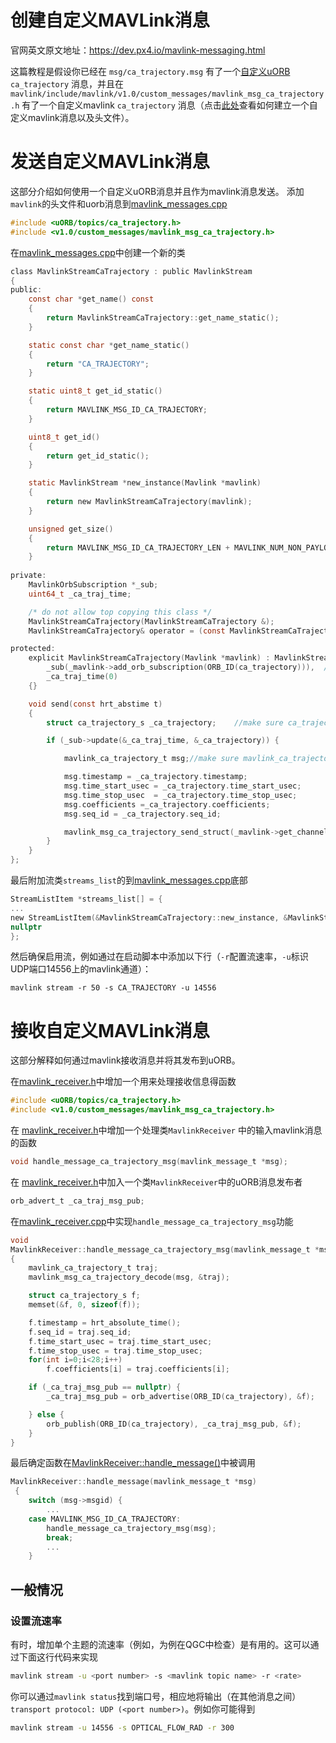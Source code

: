 # 创建自定义MAVLink消息

官网英文原文地址：https://dev.px4.io/mavlink-messaging.html

这篇教程是假设你已经在 `msg/ca_trajectory.msg` 有了一个[自定义uORB](../6_Middleware-and-Architecture/uorb_messaging.md) `ca_trajectory`
消息，并且在 `mavlink/include/mavlink/v1.0/custom_messages/mavlink_msg_ca_trajectory.h` 有了一个自定义mavlink
`ca_trajectory` 消息（点击[此处](http://qgroundcontrol.org/mavlink/create_new_mavlink_message)查看如何建立一个自定义mavlink消息以及头文件）。



# 发送自定义MAVLink消息


这部分介绍如何使用一个自定义uORB消息并且作为mavlink消息发送。
添加`mavlink`的头文件和uorb消息到[mavlink_messages.cpp](https://github.com/PX4/Firmware/blob/master/src/modules/mavlink/mavlink_messages.cpp)
```C
#include <uORB/topics/ca_trajectory.h>
#include <v1.0/custom_messages/mavlink_msg_ca_trajectory.h>
```

在[mavlink_messages.cpp](https://github.com/PX4/Firmware/blob/master/src/modules/mavlink/mavlink_messages.cpp#L2193)中创建一个新的类
```C
class MavlinkStreamCaTrajectory : public MavlinkStream
{
public:
	const char *get_name() const
	{
		return MavlinkStreamCaTrajectory::get_name_static();
	}

	static const char *get_name_static()
	{
		return "CA_TRAJECTORY";
	}

    static uint8_t get_id_static()
	{
		return MAVLINK_MSG_ID_CA_TRAJECTORY;
	}

    uint8_t get_id()
    {
        return get_id_static();
    }

	static MavlinkStream *new_instance(Mavlink *mavlink)
	{
		return new MavlinkStreamCaTrajectory(mavlink);
	}

	unsigned get_size()
	{
		return MAVLINK_MSG_ID_CA_TRAJECTORY_LEN + MAVLINK_NUM_NON_PAYLOAD_BYTES;
	}
	
private:
	MavlinkOrbSubscription *_sub;
	uint64_t _ca_traj_time;

	/* do not allow top copying this class */
	MavlinkStreamCaTrajectory(MavlinkStreamCaTrajectory &);
	MavlinkStreamCaTrajectory& operator = (const MavlinkStreamCaTrajectory &);

protected:
	explicit MavlinkStreamCaTrajectory(Mavlink *mavlink) : MavlinkStream(mavlink),
		_sub(_mavlink->add_orb_subscription(ORB_ID(ca_trajectory))),  // make sure you enter the name of your uorb topic here
		_ca_traj_time(0)
	{}

	void send(const hrt_abstime t)
	{
		struct ca_trajectory_s _ca_trajectory;    //make sure ca_trajectory_s is the definition of your uorb topic

		if (_sub->update(&_ca_traj_time, &_ca_trajectory)) {

			mavlink_ca_trajectory_t msg;//make sure mavlink_ca_trajectory_t is the definition of your custom mavlink message 

           	msg.timestamp = _ca_trajectory.timestamp;
            msg.time_start_usec = _ca_trajectory.time_start_usec;
            msg.time_stop_usec  = _ca_trajectory.time_stop_usec;
		    msg.coefficients =_ca_trajectory.coefficients;
            msg.seq_id = _ca_trajectory.seq_id;

            mavlink_msg_ca_trajectory_send_struct(_mavlink->get_channel(), &msg);
		}
	}
};
```

最后附加流类`streams_list`的到[mavlink_messages.cpp](https://github.com/PX4/Firmware/blob/master/src/modules/mavlink/mavlink_messages.cpp)底部
```C
StreamListItem *streams_list[] = {
...
new StreamListItem(&MavlinkStreamCaTrajectory::new_instance, &MavlinkStreamCaTrajectory::get_name_static),
nullptr
};
```

然后确保启用流，例如通过在启动脚本中添加以下行（`-r`配置流速率，`-u`标识UDP端口14556上的mavlink通道）：

```
mavlink stream -r 50 -s CA_TRAJECTORY -u 14556
```

# 接收自定义MAVLink消息

这部分解释如何通过mavlink接收消息并将其发布到uORB。


在[mavlink_receiver.h](https://github.com/PX4/Firmware/blob/master/src/modules/mavlink/mavlink_receiver.h#L77)中增加一个用来处理接收信息得函数

```C
#include <uORB/topics/ca_trajectory.h>
#include <v1.0/custom_messages/mavlink_msg_ca_trajectory.h>
```


在 [mavlink_receiver.h](https://github.com/PX4/Firmware/blob/master/src/modules/mavlink/mavlink_receiver.h#L140)中增加一个处理类`MavlinkReceiver` 中的输入mavlink消息的函数


```C
void handle_message_ca_trajectory_msg(mavlink_message_t *msg);
```

在 [mavlink_receiver.h](https://github.com/PX4/Firmware/blob/master/src/modules/mavlink/mavlink_receiver.h#L195)中加入一个类`MavlinkReceiver`中的uORB消息发布者


```C
orb_advert_t _ca_traj_msg_pub;
```

在[mavlink_receiver.cpp](https://github.com/PX4/Firmware/blob/master/src/modules/mavlink/mavlink_receiver.cpp)中实现`handle_message_ca_trajectory_msg`功能
```C
void
MavlinkReceiver::handle_message_ca_trajectory_msg(mavlink_message_t *msg)
{
	mavlink_ca_trajectory_t traj;
	mavlink_msg_ca_trajectory_decode(msg, &traj);

	struct ca_trajectory_s f;
	memset(&f, 0, sizeof(f));

	f.timestamp = hrt_absolute_time();
	f.seq_id = traj.seq_id;
	f.time_start_usec = traj.time_start_usec;
	f.time_stop_usec = traj.time_stop_usec;
	for(int i=0;i<28;i++)
		f.coefficients[i] = traj.coefficients[i];

	if (_ca_traj_msg_pub == nullptr) {
		_ca_traj_msg_pub = orb_advertise(ORB_ID(ca_trajectory), &f);

	} else {
		orb_publish(ORB_ID(ca_trajectory), _ca_traj_msg_pub, &f);
	}
}
```

最后确定函数在[MavlinkReceiver::handle_message()](https://github.com/PX4/Firmware/blob/master/src/modules/mavlink/mavlink_receiver.cpp#L228)中被调用

```C
MavlinkReceiver::handle_message(mavlink_message_t *msg)
 {
 	switch (msg->msgid) {
        ...
	case MAVLINK_MSG_ID_CA_TRAJECTORY:
		handle_message_ca_trajectory_msg(msg);
		break;
		...
 	}
```
## 一般情况
### 设置流速率

有时，增加单个主题的流速率（例如，为例在QGC中检查）是有用的。这可以通过下面这行代码来实现
```sh
mavlink stream -u <port number> -s <mavlink topic name> -r <rate>
```

你可以通过```mavlink status```找到端口号，相应地将输出（在其他消息之间）```transport protocol: UDP (<port number>)```。例如你可能得到
```sh
mavlink stream -u 14556 -s OPTICAL_FLOW_RAD -r 300
```
